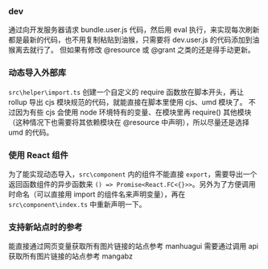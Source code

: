 ### dev

通过向开发服务器请求 bundle.user.js 代码，然后用 eval 执行，来实现每次刷新都是最新的代码，也不用复制粘贴到油猴，只需要将 dev.user.js 的代码添加到油猴离去就行了。
但如果有修改 @resource 或 @grant 之类的还是得手动更新。

### 动态导入外部库

`src\helper\import.ts`
创建一个自定义的 require 函数放在脚本开头，再让 rollup 导出 cjs 模块规范的代码，就能直接在脚本里使用 cjs、umd 模块了。
不过因为有些 cjs 会使用 node 环境特有的变量、在模块里再 require() 其他模块（这种情况下也需要将其依赖模块在 @resource 中声明），所以尽量还是选择 umd 的代码。

### 使用 React 组件

为了能实现动态导入，`src\component` 内的组件不能直接 `export`，需要导出一个返回函数组件的异步函数来 `() => Promise<React.FC<{}>>`。另外为了方便调用时命名（可以直接用 import 的组件名来声明变量），再在 `src\component\index.ts` 中重新声明一下。

### 支持新站点时的参考

能直接通过网页变量获取所有图片链接的站点参考 manhuagui
需要通过调用 api 获取所有图片链接的站点参考 mangabz
